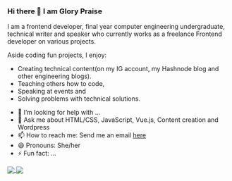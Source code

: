 ### Hi there 👋 I am Glory Praise


I am a frontend developer, final year computer engineering undergraduate, technical writer and speaker who currently works as a freelance Frontend developer on various projects.

Aside coding fun projects, I enjoy:
* Creating technical content(on my IG account, my Hashnode blog and other engineering blogs). 
* Teaching others how to code,
* Speaking at events and
* Solving problems with technical solutions.


- 🤔 I’m looking for help with ...
- 💬 Ask me about HTML/CSS, JavaScript, Vue.js, Content creation and Wordpress
- 📫 How to reach me: Send me an email [here](mailto:emmaglorypraise@gmail.com)  
- 😄 Pronouns: She/her
- ⚡ Fun fact: ...

<a href="https://github.com/anuraghazra/github-readme-stats">
  <img align="center" src="https://github-readme-stats.vercel.app/api?username=emmaglorypraise&show_icons=true&theme=radical" />
</a>
<a href="https://github.com/anuraghazra/convoychat">
  <img align="center" src="https://github-readme-stats.vercel.app/api/top-langs/?username=emmaglorypraise&langs_count=8&layout=compact)](https://github.com/anuraghazra/github-readme-stats" />
</a>



